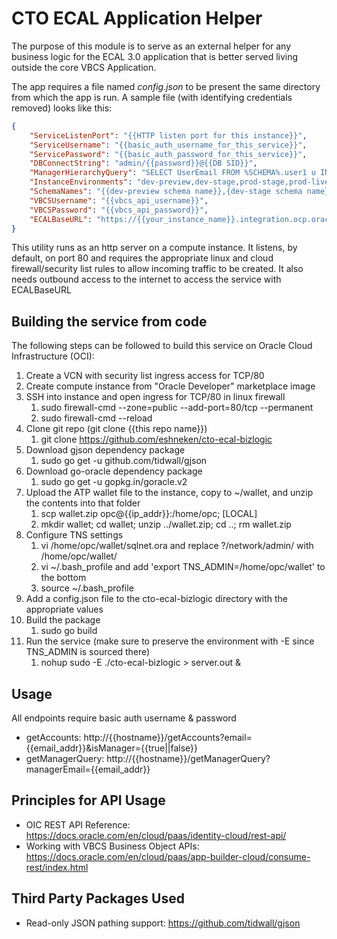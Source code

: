 # CTO ECAL Application Helper
The purpose of this module is to serve as an external helper for any business logic for the ECAL 3.0 application that is better served living outside the core VBCS Application.

The app requires a file named *config.json* to be present the same directory from which the app is run.  A sample file (with identifying credentials removed) looks like this:

```json
{
    "ServiceListenPort": "{{HTTP listen port for this instance}}",
    "ServiceUsername": "{{basic_auth_username_for_this_service}}",
    "ServicePassword": "{{basic_auth_password_for_this_service}}",
    "DBConnectString": "admin/{{password}}@{{DB SID}}",
    "ManagerHierarchyQuery": "SELECT UserEmail FROM %SCHEMA%.user1 u INNER JOIN %SCHEMA%.roletype rt ON u.rolename = rt.id WHERE rt.rolename = 'Manager' START WITH useremail = :1 CONNECT BY PRIOR useremail = manager",
    "InstanceEnvironments": "dev-preview,dev-stage,prod-stage,prod-live",
    "SchemaNames": "{{dev-preview schema name}},{dev-stage schema name}},{prod-stage schema name}},{prod-live schema name}}",
    "VBCSUsername": "{{vbcs_api_username}}",
    "VBCSPassword": "{{vbcs_api_password}}",
    "ECALBaseURL": "https://{{your_instance_name}}.integration.ocp.oraclecloud.com/ic/builder/design/ECAL/1.0/resources/data/",
}
```

This utility runs as an http server on a compute instance.  It listens, by default, on port 80 and requires the appropriate linux and cloud firewall/security list rules to allow incoming traffic to be created.  It also needs outbound access to the internet to access the service with ECALBaseURL

## Building the service from code
The following steps can be followed to build this service on Oracle Cloud Infrastructure (OCI):
1. Create a VCN with security list ingress access for TCP/80
1. Create compute instance from "Oracle Developer" marketplace image
1. SSH into instance and open ingress for TCP/80 in linux firewall
    1. sudo firewall-cmd --zone=public --add-port=80/tcp --permanent
    1. sudo firewall-cmd --reload
1. Clone git repo (git clone {{this repo name}})
    1. git clone https://github.com/eshneken/cto-ecal-bizlogic
1. Download gjson dependency package 
    1. sudo go get -u github.com/tidwall/gjson
1. Download go-oracle dependency package 
    1. sudo go get -u gopkg.in/goracle.v2
1. Upload the ATP wallet file to the instance, copy to ~/wallet, and unzip the contents into that folder
    1. scp wallet.zip opc@{{ip_addr}}:/home/opc; [LOCAL]
    1. mkdir wallet; cd wallet; unzip ../wallet.zip; cd ..; rm wallet.zip
1. Configure TNS settings
    1. vi /home/opc/wallet/sqlnet.ora and replace ?/network/admin/ with /home/opc/wallet/
    1. vi ~/.bash_profile and add 'export TNS_ADMIN=/home/opc/wallet' to the bottom
    1. source ~/.bash_profile
1. Add a config.json file to the cto-ecal-bizlogic directory with the appropriate values
1. Build the package
    1. sudo go build
1. Run the service (make sure to preserve the environment with -E since TNS_ADMIN is sourced there)
    1. nohup sudo -E ./cto-ecal-bizlogic > server.out & 

## Usage
All endpoints require basic auth username & password

* getAccounts:  http://{{hostname}}/getAccounts?email={{email_addr}}&isManager={{true||false}}
* getManagerQuery:  http://{{hostname}}/getManagerQuery?managerEmail={{email_addr}}


## Principles for API Usage
* OIC REST API Reference:  https://docs.oracle.com/en/cloud/paas/identity-cloud/rest-api/
* Working with VBCS Business Object APIs:  https://docs.oracle.com/en/cloud/paas/app-builder-cloud/consume-rest/index.html

## Third Party Packages Used

 * Read-only JSON pathing support:  https://github.com/tidwall/gjson